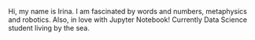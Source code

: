 Hi, my name is Irina. I am fascinated by words and numbers, metaphysics and robotics. Also, in love with Jupyter Notebook!
Currently Data Science student living by the sea.

